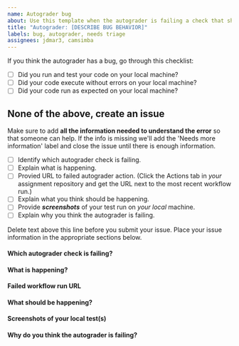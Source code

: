 ```yaml
---
name: Autograder bug
about: Use this template when the autograder is failing a check that should be passing.
title: "Autograder: [DESCRIBE BUG BEHAVIOR]"
labels: bug, autograder, needs triage
assignees: jdmar3, camsimba
---
```


If you think the autograder has a bug, go through this checklist:

- [ ] Did you run and test your code on your local machine?
- [ ] Did your code execute without errors on your local machine?
- [ ] Did your code run as expected on your local machine?

None of the above, create an issue
------------------------------------------------------------------

Make sure to add **all the information needed to understand the error** so that someone can help. If the info is missing we'll add the 'Needs more information' label and close the issue until there is enough information.

- [ ] Identify which autograder check is failing.
- [ ] Explain what is happening. 
- [ ] Provied URL to failed autograder action. (Click the Actions tab in _your_ assignment repository and get the URL next to the most recent workflow run.)
- [ ] Explain what you think should be happening.
- [ ] Provide **_screenshots_** of your test run on _your local_ machine.
- [ ] Explain why you think the autograder is failing.

Delete text above this line before you submit your issue. Place your issue information in the appropriate sections below. 

#### Which autograder check is failing?



#### What is happening?



#### Failed workflow run URL



#### What should be happening?



#### Screenshots of your local test(s)



#### Why do you think the autograder is failing? 
